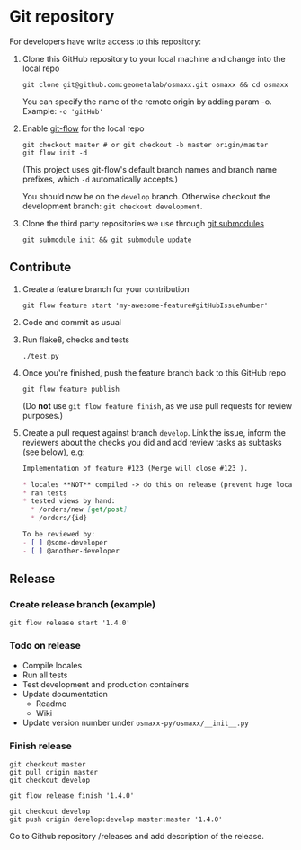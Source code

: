 # Git repository

For developers have write access to this repository:

1. Clone this GitHub repository to your local machine and change into the local repo
	```shell
	git clone git@github.com:geometalab/osmaxx.git osmaxx && cd osmaxx
	```
	You can specify the name of the remote origin by adding param -o. Example: `-o 'gitHub'`

2. Enable [git-flow](https://github.com/nvie/gitflow) for the local repo
	```shell
	git checkout master # or git checkout -b master origin/master
	git flow init -d
	```

	(This project uses git-flow's default branch names and branch name prefixes, which `-d` automatically accepts.)

	You should now be on the `develop` branch. Otherwise checkout the development branch: `git checkout development`.
3. Clone the third party repositories we use through [git submodules](http://www.git-scm.com/book/en/v2/Git-Tools-Submodules)

	```shell
	git submodule init && git submodule update
	```


## Contribute

1. Create a feature branch for your contribution
	```shell
	git flow feature start 'my-awesome-feature#gitHubIssueNumber'
	```

2. Code and commit as usual
3. Run flake8, checks and tests
	```shell
	./test.py
	```

3. Once you're finished, push the feature branch back to this GitHub repo
	```shell
	git flow feature publish
	```

	(Do **not** use `git flow feature finish`, as we use pull requests for review purposes.)

4. Create a pull request against branch `develop`. Link the issue, inform the reviewers about the checks you did and add review tasks as subtasks (see below), e.g:
	```markdown
	Implementation of feature #123 (Merge will close #123 ).

	* locales **NOT** compiled -> do this on release (prevent huge locale diffs in changes)
	* ran tests
	* tested views by hand:
	  * /orders/new [get/post]
	  * /orders/{id}

	To be reviewed by:
	- [ ] @some-developer
	- [ ] @another-developer
	```


## Release

### Create release branch (example)
```shell
git flow release start '1.4.0'
```


### Todo on release

* Compile locales
* Run all tests
* Test development and production containers
* Update documentation
	* Readme
	* Wiki
* Update version number under `osmaxx-py/osmaxx/__init__.py`

### Finish release

```shell
git checkout master
git pull origin master
git checkout develop

git flow release finish '1.4.0'

git checkout develop
git push origin develop:develop master:master '1.4.0'
```

Go to Github repository /releases and add description of the release.
